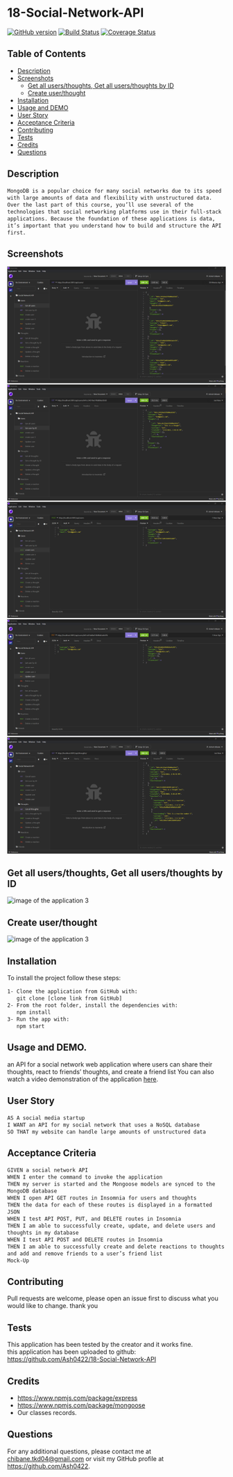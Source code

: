 # 18-Social-Network-API

[![GitHub version](https://badge.fury.io/gh/yourusername%2Fyourrepo.svg)](https://badge.fury.io/gh/yourusername%2Fyourrepo)
[![Build Status](https://travis-ci.org/yourusername/yourrepo.svg?branch=master)](https://travis-ci.org/yourusername/yourrepo)
[![Coverage Status](https://coveralls.io/repos/github/Ash0422/18-Social-Network-API/badge.svg?branch=master)](https://coveralls.io/github/Ash0422/18-Social-Network-API?branch=master)

## Table of Contents

- [Description](#description)
- [Screenshots](#screenshots)
  - [Get all users/thoughts, Get all users/thoughts by ID](#get-all-usersthoughts-get-all-usersthoughts-by-id)
  - [Create user/thought](#create-userthought)
- [Installation](#installation)
- [Usage and DEMO](#usage-and-demogit)
- [User Story](#user-story)
- [Acceptance Criteria](#acceptance-criteria)
- [Contributing](#contributing)
- [Tests](#tests)
- [Credits](#credits)
- [Questions](#questions)

## Description
```
MongoDB is a popular choice for many social networks due to its speed with large amounts of data and flexibility with unstructured data. Over the last part of this course, you’ll use several of the technologies that social networking platforms use in their full-stack applications. Because the foundation of these applications is data, it’s important that you understand how to build and structure the API first.
```
## Screenshots
![image of the application 1](./assets/images/Screenshot1.png)
![image of the application 2](./assets/images/Screenshot2.png)
![image of the application 3](./assets/images/Screenshot3.png)
![image of the application 3](./assets/images/Screenshot4.png)
![image of the application 3](./assets/images/Screenshot5.png)

## Get all users/thoughts, Get all users/thoughts by ID
![image of the application 3](./assets/images/Gif1.gif)

## Create user/thought

![image of the application 3](./assets/images/Gif2.gif)

## Installation
To install the project follow these steps:
```
1- Clone the application from GitHub with:
   git clone [clone link from GitHub]
2- From the root folder, install the dependencies with:
   npm install
3- Run the app with:
   npm start
```

## Usage and DEMO.

an API for a social network web application where users can share their thoughts, react to friends’ thoughts, and create a friend list
You can also watch a video demonstration of the application [here](https://watch.screencastify.com/v/RFhQs8KLNOGiR8gkn6PH).


## User Story
```
AS A social media startup
I WANT an API for my social network that uses a NoSQL database
SO THAT my website can handle large amounts of unstructured data
```
## Acceptance Criteria
```
GIVEN a social network API
WHEN I enter the command to invoke the application
THEN my server is started and the Mongoose models are synced to the MongoDB database
WHEN I open API GET routes in Insomnia for users and thoughts
THEN the data for each of these routes is displayed in a formatted JSON
WHEN I test API POST, PUT, and DELETE routes in Insomnia
THEN I am able to successfully create, update, and delete users and thoughts in my database
WHEN I test API POST and DELETE routes in Insomnia
THEN I am able to successfully create and delete reactions to thoughts and add and remove friends to a user’s friend list
Mock-Up
```
## Contributing
Pull requests are welcome, please open an issue first to discuss what you would like to change. thank you

## Tests
This application has been tested by the creator and it works fine.<br>
this application has been uploaded to github: https://github.com/Ash0422/18-Social-Network-API <br>

## Credits
- https://www.npmjs.com/package/express
- https://www.npmjs.com/package/mongoose
- Our classes records. 

## Questions
For any additional questions, please contact me at chibane.tkd04@gmail.com or visit my GitHub profile at https://github.com/Ash0422.

